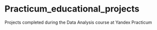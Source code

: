 # Practicum_educational_projects
Projects completed during the Data Analysis course at Yandex Practicum
